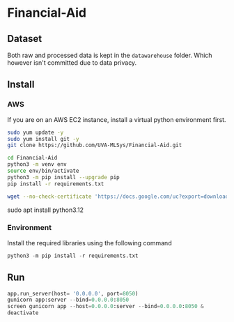 # Financial-Aid

## Dataset

Both raw and processed data is kept in the `datawarehouse` folder. Which however isn't committed due to data privacy. 

## Install

### AWS

If you are on an AWS EC2 instance, install a virtual python environment first.

```bash
sudo yum update -y
sudo yum install git -y
git clone https://github.com/UVA-MLSys/Financial-Aid.git

cd Financial-Aid
python3 -m venv env
source env/bin/activate
python3 -m pip install --upgrade pip
pip install -r requirements.txt

wget --no-check-certificate 'https://docs.google.com/uc?export=download&id=1SRGAsa2Hfy8dRxpwQUMbMQawTcvtDrqO' -O Merged.csv
```

sudo apt install python3.12

### Environment

Install the required libraries using the following command

```python
python3 -m pip install -r requirements.txt
```

## Run

```python
app.run_server(host= '0.0.0.0', port=8050)
gunicorn app:server --bind=0.0.0.0:8050
screen gunicorn app --host=0.0.0.0:server --bind=0.0.0.0:8050 &
deactivate
```
